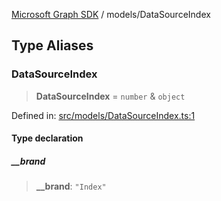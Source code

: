 [Microsoft Graph SDK](../modules.md) / models/DataSourceIndex

## Type Aliases

### DataSourceIndex

> **DataSourceIndex** = `number` & `object`

Defined in: [src/models/DataSourceIndex.ts:1](https://github.com/Future-Secure-AI/microsoft-graph/blob/6f587d043e8277194e9b2feca914ab2cba9d258d/src/models/DataSourceIndex.ts#L1)

#### Type declaration

##### \_\_brand

> **\_\_brand**: `"Index"`
